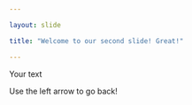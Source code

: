 ```yaml
---

layout: slide

title: "Welcome to our second slide! Great!"

---
```


Your text

Use the left arrow to go back!
